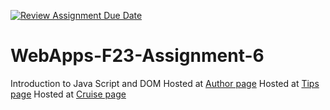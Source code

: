 [![Review Assignment Due Date](https://classroom.github.com/assets/deadline-readme-button-24ddc0f5d75046c5622901739e7c5dd533143b0c8e959d652212380cedb1ea36.svg)](https://classroom.github.com/a/b9NC0g7h)
# WebApps-F23-Assignment-6
Introduction to Java Script and DOM
Hosted at [Author page](https://44-563-webapps-f23.github.io/44563-webapps-f23-assignment6-DineshRacharla468/author.html)
Hosted at [Tips page](https://44-563-webapps-f23.github.io/44563-webapps-f23-assignment6-DineshRacharla468/tips.html)
Hosted at [Cruise page](https://44-563-webapps-f23.github.io/44563-webapps-f23-assignment6-DineshRacharla468/cruise.html)

